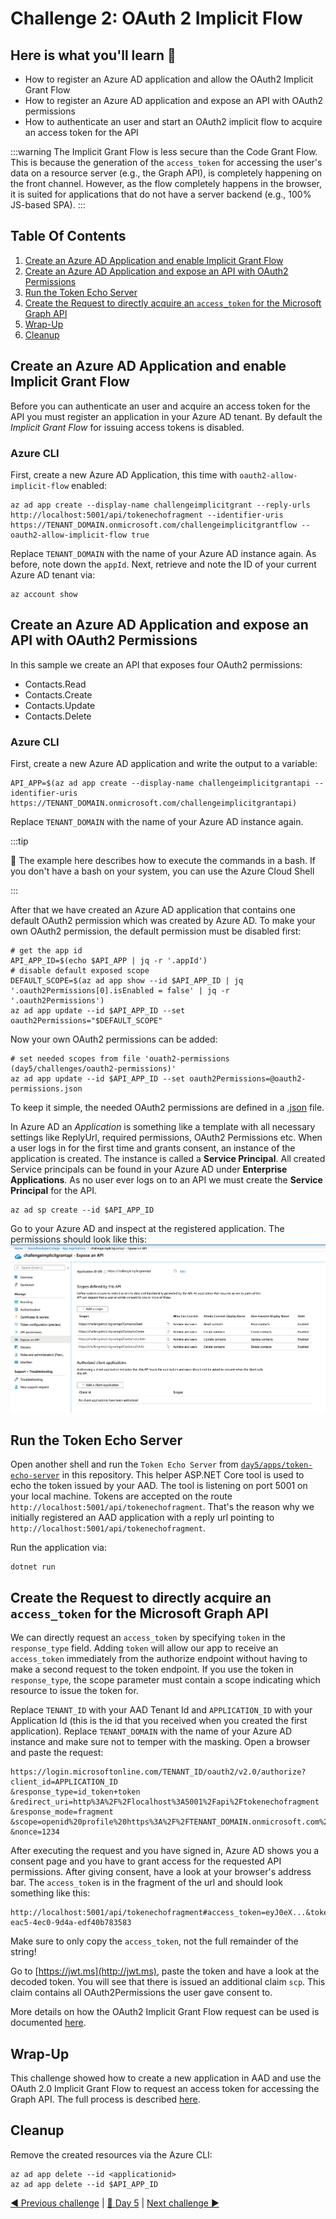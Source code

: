 # Challenge 2: OAuth 2 Implicit Flow

## Here is what you'll learn 🎯

- How to register an Azure AD application and allow the OAuth2 Implicit Grant Flow
- How to register an Azure AD application and expose an API with OAuth2 permissions
- How to authenticate an user and start an OAuth2 implicit flow to acquire an access token for the API

:::warning
The Implicit Grant Flow is less secure than the Code Grant Flow. This is because the generation of the `access_token` for accessing the user's data on a resource server (e.g., the Graph API), is completely happening on the front channel. However, as the flow completely happens in the browser, it is suited for applications that do not have a server backend (e.g., 100% JS-based SPA).
:::

## Table Of Contents

1. [Create an Azure AD Application and enable Implicit Grant Flow](#create-an-azure-ad-application-and-enable-implicit-grant-flow)
2. [Create an Azure AD Application and expose an API with OAuth2 Permissions](#create-an-azure-ad-application-and-expose-an-api-with-oauth2-permissions)
3. [Run the Token Echo Server](#run-the-token-echo-server)
4. [Create the Request to directly acquire an `access_token` for the Microsoft Graph API](#create-the-request-to-directly-acquire-an-access-token-for-the-microsoft-graph-api)
5. [Wrap-Up](#wrap-up)
6. [Cleanup](#cleanup)

## Create an Azure AD Application and enable Implicit Grant Flow

Before you can authenticate an user and acquire an access token for the API you
must register an application in your Azure AD tenant. By default the _Implicit
Grant Flow_ for issuing access tokens is disabled.

### Azure CLI

First, create a new Azure AD Application, this time with
`oauth2-allow-implicit-flow` enabled:

```shell
az ad app create --display-name challengeimplicitgrant --reply-urls http://localhost:5001/api/tokenechofragment --identifier-uris https://TENANT_DOMAIN.onmicrosoft.com/challengeimplicitgrantflow --oauth2-allow-implicit-flow true
```
Replace `TENANT_DOMAIN` with the name of your Azure AD instance again.
As before, note down the `appId`. Next, retrieve and note the ID of your current
Azure AD tenant via:

```shell
az account show
```

## Create an Azure AD Application and expose an API with OAuth2 Permissions

In this sample we create an API that exposes four OAuth2 permissions:

- Contacts.Read
- Contacts.Create
- Contacts.Update
- Contacts.Delete

### Azure CLI

First, create a new Azure AD application and write the output to a variable:

```shell
API_APP=$(az ad app create --display-name challengeimplicitgrantapi --identifier-uris https://TENANT_DOMAIN.onmicrosoft.com/challengeimplicitgrantapi)
```
Replace `TENANT_DOMAIN` with the name of your Azure AD instance again.

:::tip

📝 The example here describes how to execute the commands in a bash. If
you don't have a bash on your system, you can use the Azure Cloud Shell

:::

After that we have created an Azure AD application that contains one default
OAuth2 permission which was created by Azure AD. To make your own OAuth2
permission, the default permission must be disabled first:

```shell
# get the app id
API_APP_ID=$(echo $API_APP | jq -r '.appId')
# disable default exposed scope
DEFAULT_SCOPE=$(az ad app show --id $API_APP_ID | jq '.oauth2Permissions[0].isEnabled = false' | jq -r '.oauth2Permissions')
az ad app update --id $API_APP_ID --set oauth2Permissions="$DEFAULT_SCOPE"
```

Now your own OAuth2 permissions can be added:

```shell
# set needed scopes from file 'ouath2-permissions (day5/challenges/oauth2-permissions)'
az ad app update --id $API_APP_ID --set oauth2Permissions=@oauth2-permissions.json
```

To keep it simple, the needed OAuth2 permissions are defined in a
[.json](oauth2-permissions.json) file.

In Azure AD an _Application_ is something like a template with all necessary
settings like ReplyUrl, required permissions, OAuth2 Permissions etc. When a
user logs in for the first time and grants consent, an instance of the
application is created. The instance is called a **Service Principal**. All
created Service principals can be found in your Azure AD under **Enterprise
Applications**. As no user ever logs on to an API we must create the **Service
Principal** for the API.

```shell
az ad sp create --id $API_APP_ID
```

Go to your Azure AD and inspect at the registered application. The permissions
should look like this: ![API Permissions](./images/api-premissions.png)

## Run the Token Echo Server

Open another shell and run the `Token Echo Server` from
[`day5/apps/token-echo-server`](https://github.com/azuredevcollege/trainingdays/tree/master/day5/apps/token-echo-server) in this repository.
This helper ASP.NET Core tool is used to echo the token issued by your AAD. The
tool is listening on port 5001 on your local machine. Tokens are accepted on the
route `http://localhost:5001/api/tokenechofragment`. That's the reason why we
initially registered an AAD application with a reply url pointing to
`http://localhost:5001/api/tokenechofragment`.

Run the application via:

```shell
dotnet run
```

## Create the Request to directly acquire an `access_token` for the Microsoft Graph API

We can directly request an `access_token` by specifying `token` in the
`response_type` field. Adding `token` will allow our app to receive an
`access_token` immediately from the authorize endpoint without having to make a
second request to the token endpoint. If you use the token in `response_type`,
the scope parameter must contain a scope indicating which resource to issue the
token for.

Replace `TENANT_ID` with your AAD Tenant Id and `APPLICATION_ID` with your
Application Id (this is the id that you received when you created the first
application). Replace `TENANT_DOMAIN` with the name of your Azure AD instance and make sure not to temper with the masking. Open a browser and paste the request:

```http
https://login.microsoftonline.com/TENANT_ID/oauth2/v2.0/authorize?
client_id=APPLICATION_ID
&response_type=id_token+token
&redirect_uri=http%3A%2F%2Flocalhost%3A5001%2Fapi%2Ftokenechofragment
&response_mode=fragment
&scope=openid%20profile%20https%3A%2F%2FTENANT_DOMAIN.onmicrosoft.com%2Fchallengeimplicitgrantapi%2FContacts.Read%20https%3A%2F%2FTENANT_DOMAIN.onmicrosoft.com%2Fchallengeimplicitgrantapi%2FContacts.Create%20https%3A%2F%2FTENANT_DOMAIN.onmicrosoft.com%2Fchallengeimplicitgrantapi%2FContacts.Update%20https%3A%2F%2FTENANT_DOMAIN.onmicrosoft.com%2Fchallengeimplicitgrantapi%2FContacts.Delete
&nonce=1234
```
After executing the request and you have signed in, Azure AD shows you a consent
page and you have to grant access for the requested API permissions. After
giving consent, have a look at your browser's address bar. The `access_token` is
in the fragment of the url and should look something like this:

```http
http://localhost:5001/api/tokenechofragment#access_token=eyJ0eX...&token_type=Bearer&expires_in=3599&scope=openid+profile+User.Read+email&id_token=eyJ0eXAiOi...&session_state=0f76c823-eac5-4ec0-9d4a-edf40b783583
```

Make sure to only copy the `access_token`, not the full remainder of the string!

Go to [https://jwt.ms](http://jwt.ms), paste the token and have a look at the
decoded token. You will see that there is issued an additional claim `scp`. This
claim contains all OAuth2Permissions the user gave consent to.

More details on how the OAuth2 Implicit Grant Flow request can be used is
documented
[here](https://docs.microsoft.com/azure/active-directory/develop/v2-oauth2-implicit-grant-flow#send-the-sign-in-request).

## Wrap-Up

This challenge showed how to create a new application in AAD and use the OAuth
2.0 Implicit Grant Flow to request an access token for accessing the Graph API.
The full process is described
[here](https://docs.microsoft.com/azure/active-directory/develop/v2-oauth2-implicit-grant-flow).

## Cleanup

Remove the created resources via the Azure CLI:

```shell
az ad app delete --id <applicationid>
az ad app delete --id $API_APP_ID
```

[◀ Previous challenge](./01-challenge.md) | [🔼 Day 5](../README.md) | [Next challenge ▶](./03-challenge.md)
